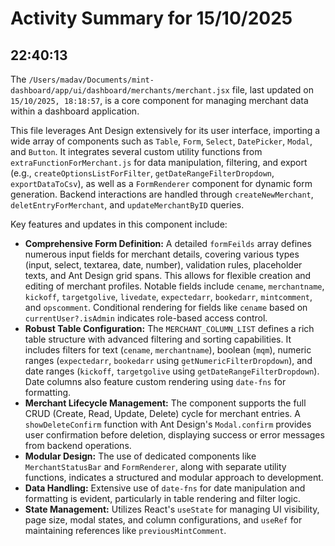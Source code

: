 # Activity Summary for 15/10/2025

## 22:40:13
The `/Users/madav/Documents/mint-dashboard/app/ui/dashboard/merchants/merchant.jsx` file, last updated on `15/10/2025, 18:18:57`, is a core component for managing merchant data within a dashboard application.

This file leverages Ant Design extensively for its user interface, importing a wide array of components such as `Table`, `Form`, `Select`, `DatePicker`, `Modal`, and `Button`. It integrates several custom utility functions from `extraFunctionForMerchant.js` for data manipulation, filtering, and export (e.g., `createOptionsListForFilter`, `getDateRangeFilterDropdown`, `exportDataToCsv`), as well as a `FormRenderer` component for dynamic form generation. Backend interactions are handled through `createNewMerchant`, `deletEntryForMerchant`, and `updateMerchantByID` queries.

Key features and updates in this component include:

*   **Comprehensive Form Definition:** A detailed `formFeilds` array defines numerous input fields for merchant details, covering various types (input, select, textarea, date, number), validation rules, placeholder texts, and Ant Design grid spans. This allows for flexible creation and editing of merchant profiles. Notable fields include `cename`, `merchantname`, `kickoff`, `targetgolive`, `livedate`, `expectedarr`, `bookedarr`, `mintcomment`, and `opscomment`. Conditional rendering for fields like `cename` based on `currentUser?.isAdmin` indicates role-based access control.
*   **Robust Table Configuration:** The `MERCHANT_COLUMN_LIST` defines a rich table structure with advanced filtering and sorting capabilities. It includes filters for text (`cename`, `merchantname`), boolean (`mqm`), numeric ranges (`expectedarr`, `bookedarr` using `getNumericFilterDropdown`), and date ranges (`kickoff`, `targetgolive` using `getDateRangeFilterDropdown`). Date columns also feature custom rendering using `date-fns` for formatting.
*   **Merchant Lifecycle Management:** The component supports the full CRUD (Create, Read, Update, Delete) cycle for merchant entries. A `showDeleteConfirm` function with Ant Design's `Modal.confirm` provides user confirmation before deletion, displaying success or error messages from backend operations.
*   **Modular Design:** The use of dedicated components like `MerchantStatusBar` and `FormRenderer`, along with separate utility functions, indicates a structured and modular approach to development.
*   **Data Handling:** Extensive use of `date-fns` for date manipulation and formatting is evident, particularly in table rendering and filter logic.
*   **State Management:** Utilizes React's `useState` for managing UI visibility, page size, modal states, and column configurations, and `useRef` for maintaining references like `previousMintComment`.